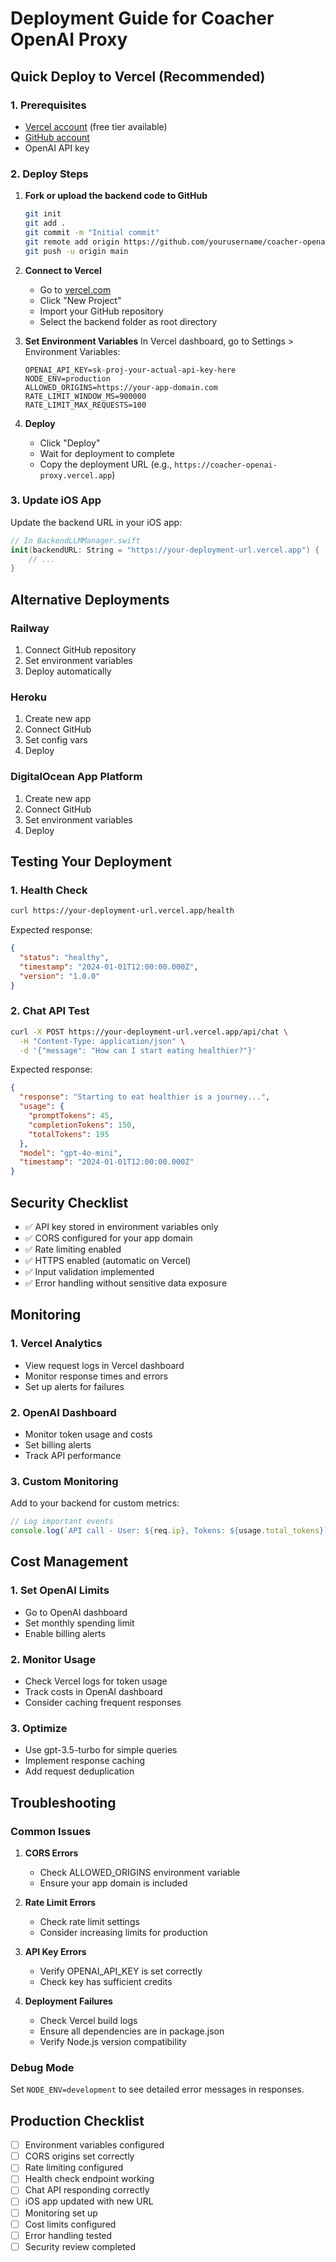 # Deployment Guide for Coacher OpenAI Proxy

## Quick Deploy to Vercel (Recommended)

### 1. Prerequisites
- [Vercel account](https://vercel.com) (free tier available)
- [GitHub account](https://github.com)
- OpenAI API key

### 2. Deploy Steps

1. **Fork or upload the backend code to GitHub**
   ```bash
   git init
   git add .
   git commit -m "Initial commit"
   git remote add origin https://github.com/yourusername/coacher-openai-proxy
   git push -u origin main
   ```

2. **Connect to Vercel**
   - Go to [vercel.com](https://vercel.com)
   - Click "New Project"
   - Import your GitHub repository
   - Select the backend folder as root directory

3. **Set Environment Variables**
   In Vercel dashboard, go to Settings > Environment Variables:
   ```
   OPENAI_API_KEY=sk-proj-your-actual-api-key-here
   NODE_ENV=production
   ALLOWED_ORIGINS=https://your-app-domain.com
   RATE_LIMIT_WINDOW_MS=900000
   RATE_LIMIT_MAX_REQUESTS=100
   ```

4. **Deploy**
   - Click "Deploy"
   - Wait for deployment to complete
   - Copy the deployment URL (e.g., `https://coacher-openai-proxy.vercel.app`)

### 3. Update iOS App
Update the backend URL in your iOS app:
```swift
// In BackendLLMManager.swift
init(backendURL: String = "https://your-deployment-url.vercel.app") {
    // ...
}
```

## Alternative Deployments

### Railway
1. Connect GitHub repository
2. Set environment variables
3. Deploy automatically

### Heroku
1. Create new app
2. Connect GitHub
3. Set config vars
4. Deploy

### DigitalOcean App Platform
1. Create new app
2. Connect GitHub
3. Set environment variables
4. Deploy

## Testing Your Deployment

### 1. Health Check
```bash
curl https://your-deployment-url.vercel.app/health
```

Expected response:
```json
{
  "status": "healthy",
  "timestamp": "2024-01-01T12:00:00.000Z",
  "version": "1.0.0"
}
```

### 2. Chat API Test
```bash
curl -X POST https://your-deployment-url.vercel.app/api/chat \
  -H "Content-Type: application/json" \
  -d '{"message": "How can I start eating healthier?"}'
```

Expected response:
```json
{
  "response": "Starting to eat healthier is a journey...",
  "usage": {
    "promptTokens": 45,
    "completionTokens": 150,
    "totalTokens": 195
  },
  "model": "gpt-4o-mini",
  "timestamp": "2024-01-01T12:00:00.000Z"
}
```

## Security Checklist

- ✅ API key stored in environment variables only
- ✅ CORS configured for your app domain
- ✅ Rate limiting enabled
- ✅ HTTPS enabled (automatic on Vercel)
- ✅ Input validation implemented
- ✅ Error handling without sensitive data exposure

## Monitoring

### 1. Vercel Analytics
- View request logs in Vercel dashboard
- Monitor response times and errors
- Set up alerts for failures

### 2. OpenAI Dashboard
- Monitor token usage and costs
- Set billing alerts
- Track API performance

### 3. Custom Monitoring
Add to your backend for custom metrics:
```javascript
// Log important events
console.log(`API call - User: ${req.ip}, Tokens: ${usage.total_tokens}`);
```

## Cost Management

### 1. Set OpenAI Limits
- Go to OpenAI dashboard
- Set monthly spending limit
- Enable billing alerts

### 2. Monitor Usage
- Check Vercel logs for token usage
- Track costs in OpenAI dashboard
- Consider caching frequent responses

### 3. Optimize
- Use gpt-3.5-turbo for simple queries
- Implement response caching
- Add request deduplication

## Troubleshooting

### Common Issues

1. **CORS Errors**
   - Check ALLOWED_ORIGINS environment variable
   - Ensure your app domain is included

2. **Rate Limit Errors**
   - Check rate limit settings
   - Consider increasing limits for production

3. **API Key Errors**
   - Verify OPENAI_API_KEY is set correctly
   - Check key has sufficient credits

4. **Deployment Failures**
   - Check Vercel build logs
   - Ensure all dependencies are in package.json
   - Verify Node.js version compatibility

### Debug Mode
Set `NODE_ENV=development` to see detailed error messages in responses.

## Production Checklist

- [ ] Environment variables configured
- [ ] CORS origins set correctly
- [ ] Rate limiting configured
- [ ] Health check endpoint working
- [ ] Chat API responding correctly
- [ ] iOS app updated with new URL
- [ ] Monitoring set up
- [ ] Cost limits configured
- [ ] Error handling tested
- [ ] Security review completed

